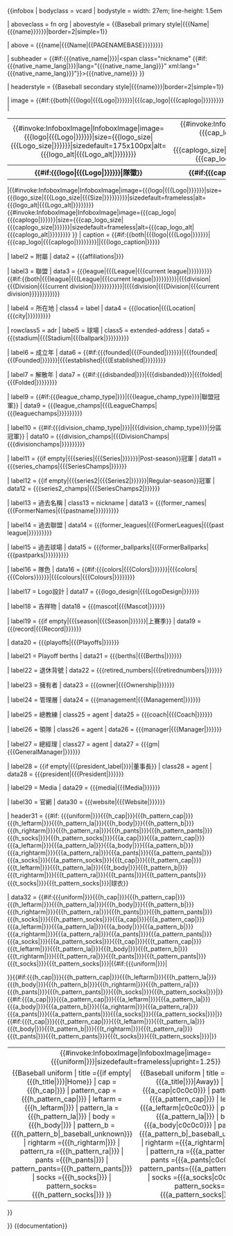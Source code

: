 {{infobox
| bodyclass = vcard
| bodystyle = width: 27em; line-height: 1.5em

| aboveclass = fn org
| abovestyle = {{Baseball primary style|{{{Name|{{{name}}}}}}|border=2|simple=1}}

| above = {{{name|{{{Name|<includeonly>{{PAGENAMEBASE}}</includeonly>}}}}}}

| subheader = {{#if:{{{native_name|}}}|<span class="nickname" {{#if:{{{native_name_lang|}}}|lang="{{{native_name_lang}}}" xml:lang="{{{native_name_lang}}}"}}>{{{native_name}}}</span> }}

| headerstyle = {{Baseball secondary style|{{{name}}}|border=2|simple=1}}

| image = {{#if:{{both|{{{logo|{{{Logo|}}}}}}|{{{cap_logo|{{{caplogo|}}}}}}}}
  |<table style="width:100%;"><tr>
<td style="vertical-align: middle;text-align:center;">{{#invoke:InfoboxImage|InfoboxImage|image={{{logo|{{{Logo|}}}}}}|size={{{logo_size|{{{Logo_size|}}}}}}|sizedefault=175x100px|alt={{{logo_alt|{{{Logo_alt|}}}}}}}}</td>
<td style="vertical-align: middle;text-align:center;">{{#invoke:InfoboxImage|InfoboxImage|image={{{cap_logo|{{{caplogo|}}}}}}|size={{{cap_logo_size|{{{caplogo_size|}}}}}}|sizedefault=175x100px|alt={{{cap_logo_alt|{{{caplogo_alt|}}}}}}}}</td>
</tr><tr>
<th scope=col style="font-weight:normal;text-align:center;font-weight:bold;">{{#if:{{{logo|{{{Logo|}}}}}}|隊徽}}</th>
<th scope=col style="font-weight:normal;text-align:center;font-weight:bold;">{{#if:{{{cap_logo|{{{caplogo|}}}}}}|帽徽}}</th>
</tr></table>
  |{{#invoke:InfoboxImage|InfoboxImage|image={{{logo|{{{Logo|}}}}}}|size={{{logo_size|{{{Logo_size|{{{Size|}}}}}}}}}|sizedefault=frameless|alt={{{logo_alt|{{{Logo_alt|}}}}}}}}<!--
-->{{#invoke:InfoboxImage|InfoboxImage|image={{{cap_logo|{{{caplogo|}}}}}}|size={{{cap_logo_size|{{{caplogo_size|}}}}}}|sizedefault=frameless|alt={{{cap_logo_alt|{{{caplogo_alt|}}}}}}}}
  }}
| caption = {{#if:{{both|{{{logo|{{{Logo|}}}}}}|{{{cap_logo|{{{caplogo|}}}}}}}}||{{{logo_caption|}}}}}

| label2 = 附屬
| data2 = {{{affiliations|}}}

| label3 = 聯盟
| data3 = {{{league|{{{League|{{{current league|}}}}}}}}} {{#if:{{both|{{{league|{{{League|{{{current league|}}}}}}}}}|{{{division|{{{Division|{{{current division|}}}}}}}}}}}|({{{division|{{{Division|{{{current division}}}}}}}}})}}

| label4 = 所在地
| class4 = label
| data4 = {{{location|{{{Location|{{{city|}}}}}}}}}

| rowclass5 = adr
| label5 = 球場
| class5 = extended-address
| data5 = {{{stadium|{{{Stadium|{{{ballpark|}}}}}}}}}

| label6 = 成立年
| data6 = {{#if:{{{founded|{{{Founded|}}}}}}|{{{founded|{{{Founded|}}}}}}|{{{established|{{{Established|}}}}}}}}

| label7 = 解散年
| data7 = {{#if:{{{disbanded|}}}|{{{disbanded}}}|{{{folded|{{{Folded|}}}}}}}}

| label9 = {{#if:{{{league_champ_type|}}}|{{{league_champ_type}}}|聯盟冠軍}}
| data9 = {{{league_champs|{{{LeagueChamps|{{{leaguechamps|}}}}}}}}}

| label10 = {{#if:{{{division_champ_type|}}}|{{{division_champ_type}}}|分區冠軍}}
| data10 = {{{division_champs|{{{DivisionChamps|{{{divisionchamps|}}}}}}}}}

| label11 = {{if empty|{{{series|{{{Series|}}}}}}|Post-season}}冠軍
| data11 = {{{series_champs|{{{SeriesChamps|}}}}}}

| label12 = {{if empty|{{{series2|{{{Series2|}}}}}}|Regular-season}}冠軍
| data12 = {{{series2_champs|{{{SeriesChamps2|}}}}}}

| label13 = 過去名稱
| class13 = nickname 
| data13 = {{{former_names|{{{FormerNames|{{{pastname|}}}}}}}}}

| label14 = 過去聯盟
| data14 = {{{former_leagues|{{{FormerLeagues|{{{past league|}}}}}}}}}

| label15 = 過去球場
| data15 = {{{former_ballparks|{{{FormerBallparks|{{{pastparks|}}}}}}}}}

| label16 = 隊色
| data16 = {{#if:{{{colors|{{{Colors|}}}}}}|{{{colors|{{{Colors}}}}}}|{{{colours|{{{Colours|}}}}}}}}

| label17 = Logo設計
| data17 = {{{logo_design|{{{LogoDesign|}}}}}}

| label18 = 吉祥物
| data18 = {{{mascot|{{{Mascot|}}}}}}

| label19 = {{if empty|{{{season|{{{Season|}}}}}}|上賽季}}
| data19 = {{{record|{{{Record|}}}}}}

| data20 = {{{playoffs|{{{Playoffs|}}}}}}

| label21 = Playoff berths
| data21 = {{{berths|{{{Berths|}}}}}}

| label22 = 退休背號
| data22 = {{{retired_numbers|{{{retirednumbers|}}}}}}

| label23 = 擁有者
| data23 = {{{owner|{{{Ownership|}}}}}}

| label24 = 管理層
| data24 = {{{management|{{{Management|}}}}}}

| label25 = 總教練
| class25 = agent
| data25 = {{{coach|{{{Coach|}}}}}}

| label26 = 領隊
| class26 = agent
| data26 = {{{manager|{{{Manager|}}}}}}

| label27 = 總經理
| class27 = agent
| data27 = {{{gm|{{{GeneralManager|}}}}}}

| label28 = {{if empty|{{{president_label|}}}|董事長}}
| class28 = agent
| data28 = {{{president|{{{President|}}}}}}

| label29 = Media
| data29 = {{{media|{{{Media|}}}}}}

| label30 = 官網
| data30 = {{{website|{{{Website|}}}}}}

| header31 = {{#if: {{{uniform|}}}{{{h_cap|}}}{{{h_pattern_cap|}}}{{{h_leftarm|}}}{{{h_pattern_la|}}}{{{h_body|}}}{{{h_pattern_b|}}}{{{h_rightarm|}}}{{{h_pattern_ra|}}}{{{h_pants|}}}{{{h_pattern_pants|}}}{{{h_socks|}}}{{{h_pattern_socks|}}}{{{a_cap|}}}{{{a_pattern_cap|}}}{{{a_leftarm|}}}{{{a_pattern_la|}}}{{{a_body|}}}{{{a_pattern_b|}}}{{{a_rightarm|}}}{{{a_pattern_ra|}}}{{{a_pants|}}}{{{a_pattern_pants|}}}{{{a_socks|}}}{{{a_pattern_socks|}}}{{{t_cap|}}}{{{t_pattern_cap|}}}{{{t_leftarm|}}}{{{t_pattern_la|}}}{{{t_body|}}}{{{t_pattern_b|}}}{{{t_rightarm|}}}{{{t_pattern_ra|}}}{{{t_pants|}}}{{{t_pattern_pants|}}}{{{t_socks|}}}{{{t_pattern_socks|}}}|球衣}}

| data32 = {{#if:{{{uniform|}}}{{{h_cap|}}}{{{h_pattern_cap|}}}{{{h_leftarm|}}}{{{h_pattern_la|}}}{{{h_body|}}}{{{h_pattern_b|}}}{{{h_rightarm|}}}{{{h_pattern_ra|}}}{{{h_pants|}}}{{{h_pattern_pants|}}}{{{h_socks|}}}{{{h_pattern_socks|}}}{{{a_cap|}}}{{{a_pattern_cap|}}}{{{a_leftarm|}}}{{{a_pattern_la|}}}{{{a_body|}}}{{{a_pattern_b|}}}{{{a_rightarm|}}}{{{a_pattern_ra|}}}{{{a_pants|}}}{{{a_pattern_pants|}}}{{{a_socks|}}}{{{a_pattern_socks|}}}{{{t_cap|}}}{{{t_pattern_cap|}}}{{{t_leftarm|}}}{{{t_pattern_la|}}}{{{t_body|}}}{{{t_pattern_b|}}}{{{t_rightarm|}}}{{{t_pattern_ra|}}}{{{t_pants|}}}{{{t_pattern_pants|}}}{{{t_socks|}}}{{{t_pattern_socks|}}}|<table style="background-color: white; width: 100%; border: #FFFFFF solid 1px; text-align: center;" cellpadding=0 cellspacing=0>{{#if:{{{uniform|}}}|<tr>
<td colspan=2>{{#invoke:InfoboxImage|InfoboxImage|image={{{uniform|}}}|sizedefault=frameless|upright=1.25}}</td>
</tr>}}{{#if:{{{h_cap|}}}{{{h_pattern_cap|}}}{{{h_leftarm|}}}{{{h_pattern_la|}}}{{{h_body|}}}{{{h_pattern_b|}}}{{{h_rightarm|}}}{{{h_pattern_ra|}}}{{{h_pants|}}}{{{h_pattern_pants|}}}{{{h_socks|}}}{{{h_pattern_socks|}}}|<tr>
<td>{{Baseball uniform
| title        ={{if empty|{{{h_title|}}}|Home}}
| cap          ={{{h_cap|}}}
| pattern_cap  ={{{h_pattern_cap|}}}
| leftarm      ={{{h_leftarm|}}}
| pattern_la   ={{{h_pattern_la|}}}
| body         ={{{h_body|}}}
| pattern_b    ={{{h_pattern_b|_baseball_unknown}}}
| rightarm     ={{{h_rightarm|}}}
| pattern_ra   ={{{h_pattern_ra|}}}
| pants        ={{{h_pants|}}}
| pattern_pants={{{h_pattern_pants|}}}
| socks        ={{{h_socks|}}}
| pattern_socks={{{h_pattern_socks|}}}
}}</td>}}{{#if:{{{a_cap|}}}{{{a_pattern_cap|}}}{{{a_leftarm|}}}{{{a_pattern_la|}}}{{{a_body|}}}{{{a_pattern_b|}}}{{{a_rightarm|}}}{{{a_pattern_ra|}}}{{{a_pants|}}}{{{a_pattern_pants|}}}{{{a_socks|}}}{{{a_pattern_socks|}}}|<td>{{Baseball uniform
| title        ={{if empty|{{{a_title|}}}|Away}}
| cap          ={{{a_cap|c0c0c0}}}
| pattern_cap  ={{{a_pattern_cap|}}}
| leftarm      ={{{a_leftarm|c0c0c0}}}
| pattern_la   ={{{a_pattern_la|}}}
| body         ={{{a_body|c0c0c0}}}
| pattern_b    ={{{a_pattern_b|_baseball_unknown}}}
| rightarm     ={{{a_rightarm|c0c0c0}}}
| pattern_ra   ={{{a_pattern_ra|}}}
| pants        ={{{a_pants|c0c0c0}}}
| pattern_pants={{{a_pattern_pants|}}}
| socks        ={{{a_socks|c0c0c0}}}
| pattern_socks={{{a_pattern_socks|}}}
}}</td>}}{{#if:{{{t_cap|}}}{{{t_pattern_cap|}}}{{{t_leftarm|}}}{{{t_pattern_la|}}}{{{t_body|}}}{{{t_pattern_b|}}}{{{t_rightarm|}}}{{{t_pattern_ra|}}}{{{t_pants|}}}{{{t_pattern_pants|}}}{{{t_socks|}}}{{{t_pattern_socks|}}}|<td>{{Baseball uniform
| title        ={{if empty|{{{t_title|}}}|Third}}
| cap          ={{{t_cap|c0c0c0}}}
| pattern_cap  ={{{t_pattern_cap|}}}
| leftarm      ={{{t_leftarm|c0c0c0}}}
| pattern_la   ={{{t_pattern_la|}}}
| body         ={{{t_body|c0c0c0}}}
| pattern_b    ={{{t_pattern_b|_baseball_unknown}}}
| rightarm     ={{{t_rightarm|c0c0c0}}}
| pattern_ra   ={{{t_pattern_ra|}}}
| pants        ={{{t_pants|c0c0c0}}}
| pattern_pants={{{t_pattern_pants|}}}
| socks        ={{{t_socks|c0c0c0}}}
| pattern_socks={{{t_pattern_socks|}}}
}}</td>}}</tr></table>}}

}}<noinclude>
{{documentation}}
<!-- PLEASE ADD CATEGORIES TO THE /doc SUBPAGE, THANKS -->
</noinclude>